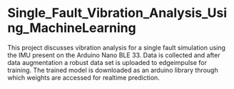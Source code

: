 # Single_Fault_Vibration_Analysis_Using_MachineLearning
This project discusses vibration analysis for a single fault simulation using the IMU present on the Arduino Nano BLE 33. Data is collected and after data augmentation a robust data set is uploaded to edgeimpulse for training. The trained model is downloaded as an arduino library through which weights are accessed for realtime prediction.
